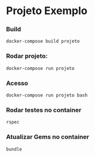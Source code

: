 # Projeto Exemplo
### Build
`docker-compose build projeto`
### Rodar projeto:
`docker-compose run projeto`
### Acesso
`docker-compose run projeto bash`
### Rodar testes no container
`rspec`
### Atualizar Gems no container
`bundle`
